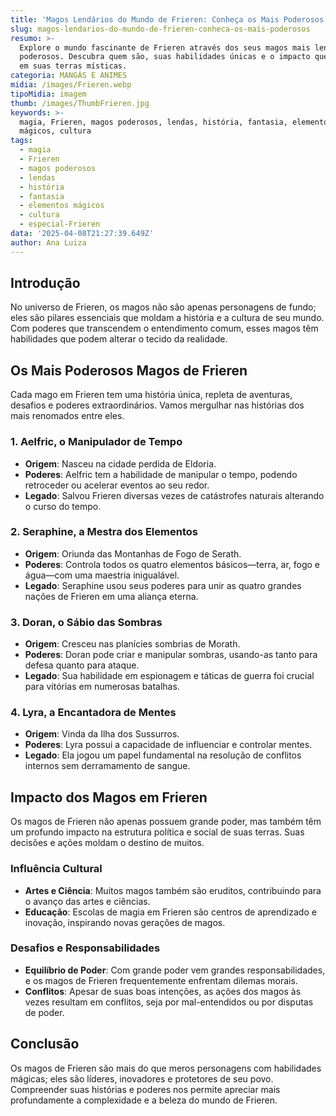 ```yaml
---
title: 'Magos Lendários do Mundo de Frieren: Conheça os Mais Poderosos'
slug: magos-lendarios-do-mundo-de-frieren-conheca-os-mais-poderosos
resumo: >-
  Explore o mundo fascinante de Frieren através dos seus magos mais lendários e
  poderosos. Descubra quem são, suas habilidades únicas e o impacto que tiveram
  em suas terras místicas.
categoria: MANGÁS E ANIMES
midia: /images/Frieren.webp
tipoMidia: imagem
thumb: /images/ThumbFrieren.jpg
keywords: >-
  magia, Frieren, magos poderosos, lendas, história, fantasia, elementos
  mágicos, cultura
tags:
  - magia
  - Frieren
  - magos poderosos
  - lendas
  - história
  - fantasia
  - elementos mágicos
  - cultura
  - especial-Frieren
data: '2025-04-08T21:27:39.649Z'
author: Ana Luiza
---
```


## Introdução
No universo de Frieren, os magos não são apenas personagens de fundo; eles são pilares essenciais que moldam a história e a cultura de seu mundo. Com poderes que transcendem o entendimento comum, esses magos têm habilidades que podem alterar o tecido da realidade.

## Os Mais Poderosos Magos de Frieren
Cada mago em Frieren tem uma história única, repleta de aventuras, desafios e poderes extraordinários. Vamos mergulhar nas histórias dos mais renomados entre eles.

### 1. Aelfric, o Manipulador de Tempo
- **Origem**: Nasceu na cidade perdida de Eldoria.
- **Poderes**: Aelfric tem a habilidade de manipular o tempo, podendo retroceder ou acelerar eventos ao seu redor.
- **Legado**: Salvou Frieren diversas vezes de catástrofes naturais alterando o curso do tempo.

### 2. Seraphine, a Mestra dos Elementos
- **Origem**: Oriunda das Montanhas de Fogo de Serath.
- **Poderes**: Controla todos os quatro elementos básicos—terra, ar, fogo e água—com uma maestria inigualável.
- **Legado**: Seraphine usou seus poderes para unir as quatro grandes nações de Frieren em uma aliança eterna.

### 3. Doran, o Sábio das Sombras
- **Origem**: Cresceu nas planícies sombrias de Morath.
- **Poderes**: Doran pode criar e manipular sombras, usando-as tanto para defesa quanto para ataque.
- **Legado**: Sua habilidade em espionagem e táticas de guerra foi crucial para vitórias em numerosas batalhas.

### 4. Lyra, a Encantadora de Mentes
- **Origem**: Vinda da Ilha dos Sussurros.
- **Poderes**: Lyra possui a capacidade de influenciar e controlar mentes.
- **Legado**: Ela jogou um papel fundamental na resolução de conflitos internos sem derramamento de sangue.

## Impacto dos Magos em Frieren
Os magos de Frieren não apenas possuem grande poder, mas também têm um profundo impacto na estrutura política e social de suas terras. Suas decisões e ações moldam o destino de muitos.

### Influência Cultural
- **Artes e Ciência**: Muitos magos também são eruditos, contribuindo para o avanço das artes e ciências.
- **Educação**: Escolas de magia em Frieren são centros de aprendizado e inovação, inspirando novas gerações de magos.

### Desafios e Responsabilidades
- **Equilíbrio de Poder**: Com grande poder vem grandes responsabilidades, e os magos de Frieren frequentemente enfrentam dilemas morais.
- **Conflitos**: Apesar de suas boas intenções, as ações dos magos às vezes resultam em conflitos, seja por mal-entendidos ou por disputas de poder.

## Conclusão
Os magos de Frieren são mais do que meros personagens com habilidades mágicas; eles são líderes, inovadores e protetores de seu povo. Compreender suas histórias e poderes nos permite apreciar mais profundamente a complexidade e a beleza do mundo de Frieren.
